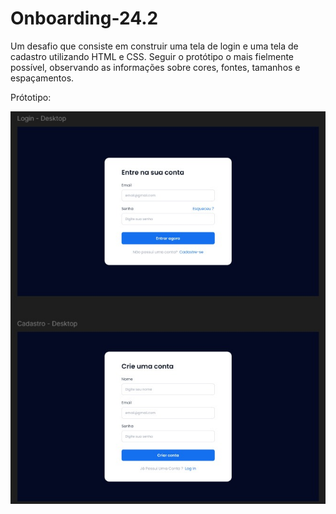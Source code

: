 # Onboarding-24.2
Um desafio que consiste em construir uma tela de login e uma tela de cadastro utilizando HTML e  CSS. Seguir o protótipo o mais fielmente possível, observando as informações  sobre cores, fontes, tamanhos e espaçamentos.

Prótotipo:

![Prótotipo](imgD3/img%20prototipo.jpg)
